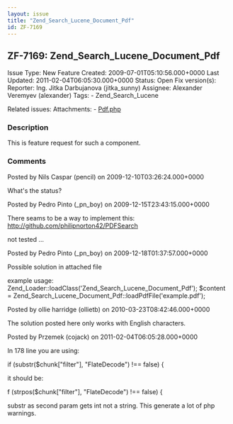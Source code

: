 ```yaml
---
layout: issue
title: "Zend_Search_Lucene_Document_Pdf"
id: ZF-7169
---
```


ZF-7169: Zend\_Search\_Lucene\_Document\_Pdf
--------------------------------------------

 Issue Type: New Feature Created: 2009-07-01T05:10:56.000+0000 Last Updated: 2011-02-04T06:05:30.000+0000 Status: Open Fix version(s): 
 Reporter:  Ing. Jitka Darbujanova (jitka\_sunny)  Assignee:  Alexander Veremyev (alexander)  Tags: - Zend\_Search\_Lucene
 
 Related issues: 
 Attachments: - [Pdf.php](/issues/secure/attachment/12512/Pdf.php)
 
### Description

This is feature request for such a component.

 

 

### Comments

Posted by Nils Caspar (pencil) on 2009-12-10T03:26:24.000+0000

What's the status?

 

 

Posted by Pedro Pinto (\_pn\_boy) on 2009-12-15T23:43:15.000+0000

There seams to be a way to implement this: <http://github.com/philipnorton42/PDFSearch>

not tested ...

 

 

Posted by Pedro Pinto (\_pn\_boy) on 2009-12-18T01:37:57.000+0000

Possible solution in attached file

example usage: Zend\_Loader::loadClass('Zend\_Search\_Lucene\_Document\_Pdf'); $content = Zend\_Search\_Lucene\_Document\_Pdf::loadPdfFile('example.pdf');

 

 

Posted by ollie harridge (ollietb) on 2010-03-23T08:42:46.000+0000

The solution posted here only works with English characters.

 

 

Posted by Przemek (cojack) on 2011-02-04T06:05:28.000+0000

In 178 line you are using:

if (substr($chunk["filter"], "FlateDecode") !== false) {

it should be:

f (strpos($chunk["filter"], "FlateDecode") !== false) {

substr as second param gets int not a string. This generate a lot of php warnings.

 

 